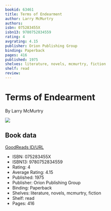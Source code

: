 ```yaml
---
bookid: 63461
title: Terms of Endearment
author: Larry McMurtry
authors: 
isbn: 075283455X
isbn13: 9780752834559
rating: 4
avgrating: 4.15
publisher: Orion Publishing Group
binding: Paperback
pages: 416
published: 1975
shelves: literature, novels, mcmurtry, fiction
shelf: read
review: 
---
```


# Terms of Endearment

By Larry McMurtry

![](https://i.gr-assets.com/images/S/compressed.photo.goodreads.com/books/1170617268l/63461.jpg)

## Book data

[GoodReads ID/URL](https://www.goodreads.com/book/show/63461)

- ISBN: 075283455X
- ISBN13: 9780752834559
- Rating: 4
- Average Rating: 4.15
- Published: 1975
- Publisher: Orion Publishing Group
- Binding: Paperback
- Shelves: literature, novels, mcmurtry, fiction
- Shelf: read
- Pages: 416

